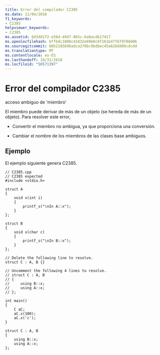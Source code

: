 ```yaml
---
title: Error del compilador C2385
ms.date: 11/04/2016
f1_keywords:
- C2385
helpviewer_keywords:
- C2385
ms.assetid: 6d3dd1f2-e56d-49d7-865c-6a9acdb17417
ms.openlocfilehash: bffb4c1088c41832e69b0c6f161b47f6f9f08d06
ms.sourcegitcommit: 6052185696adca270bc9bdbec45a626dd89cdcdd
ms.translationtype: MT
ms.contentlocale: es-ES
ms.lasthandoff: 10/31/2018
ms.locfileid: "50571397"
---
```

# <a name="compiler-error-c2385"></a>Error del compilador C2385

acceso ambiguo de 'miembro'

El miembro puede derivar de más de un objeto (se hereda de más de un objeto).  Para resolver este error,

- Convertir el miembro no ambigua, ya que proporciona una conversión.

- Cambiar el nombre de los miembros de las clases base ambiguos.

## <a name="example"></a>Ejemplo

El ejemplo siguiente genera C2385.

```
// C2385.cpp
// C2385 expected
#include <stdio.h>

struct A
{
    void x(int i)
    {
        printf_s("\nIn A::x");
    }
};

struct B
{
    void x(char c)
    {
        printf_s("\nIn B::x");
    }
};

// Delete the following line to resolve.
struct C : A, B {}

// Uncomment the following 4 lines to resolve.
// struct C : A, B
// {
//     using B::x;
//     using A::x;
// };

int main()
{
    C aC;
    aC.x(100);
    aC.x('c');
}

struct C : A, B
{
    using B::x;
    using A::x;
};
```